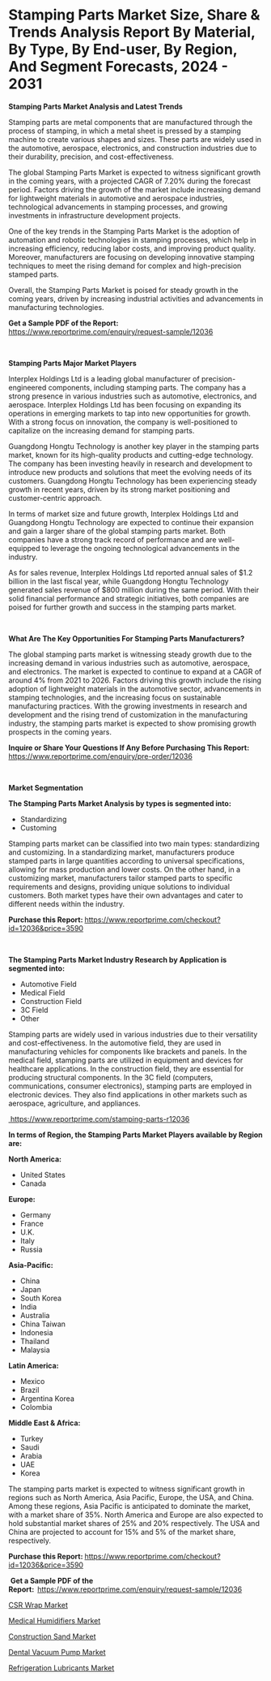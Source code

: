 <p><h1>Stamping Parts Market Size, Share & Trends Analysis Report By Material, By Type, By End-user, By Region, And Segment Forecasts, 2024 - 2031</h1></p><p><strong>Stamping Parts Market Analysis and Latest Trends</strong></p>
<p><p>Stamping parts are metal components that are manufactured through the process of stamping, in which a metal sheet is pressed by a stamping machine to create various shapes and sizes. These parts are widely used in the automotive, aerospace, electronics, and construction industries due to their durability, precision, and cost-effectiveness.</p><p>The global Stamping Parts Market is expected to witness significant growth in the coming years, with a projected CAGR of 7.20% during the forecast period. Factors driving the growth of the market include increasing demand for lightweight materials in automotive and aerospace industries, technological advancements in stamping processes, and growing investments in infrastructure development projects.</p><p>One of the key trends in the Stamping Parts Market is the adoption of automation and robotic technologies in stamping processes, which help in increasing efficiency, reducing labor costs, and improving product quality. Moreover, manufacturers are focusing on developing innovative stamping techniques to meet the rising demand for complex and high-precision stamped parts.</p><p>Overall, the Stamping Parts Market is poised for steady growth in the coming years, driven by increasing industrial activities and advancements in manufacturing technologies.</p></p>
<p><strong>Get a Sample PDF of the Report:&nbsp;</strong> <a href="https://www.reportprime.com/enquiry/request-sample/12036">https://www.reportprime.com/enquiry/request-sample/12036</a></p>
<p>&nbsp;</p>
<p><strong>Stamping Parts Major Market Players</strong></p>
<p><p>Interplex Holdings Ltd is a leading global manufacturer of precision-engineered components, including stamping parts. The company has a strong presence in various industries such as automotive, electronics, and aerospace. Interplex Holdings Ltd has been focusing on expanding its operations in emerging markets to tap into new opportunities for growth. With a strong focus on innovation, the company is well-positioned to capitalize on the increasing demand for stamping parts.</p><p>Guangdong Hongtu Technology is another key player in the stamping parts market, known for its high-quality products and cutting-edge technology. The company has been investing heavily in research and development to introduce new products and solutions that meet the evolving needs of its customers. Guangdong Hongtu Technology has been experiencing steady growth in recent years, driven by its strong market positioning and customer-centric approach.</p><p>In terms of market size and future growth, Interplex Holdings Ltd and Guangdong Hongtu Technology are expected to continue their expansion and gain a larger share of the global stamping parts market. Both companies have a strong track record of performance and are well-equipped to leverage the ongoing technological advancements in the industry.</p><p>As for sales revenue, Interplex Holdings Ltd reported annual sales of $1.2 billion in the last fiscal year, while Guangdong Hongtu Technology generated sales revenue of $800 million during the same period. With their solid financial performance and strategic initiatives, both companies are poised for further growth and success in the stamping parts market.</p></p>
<p>&nbsp;</p>
<p><strong>What Are The Key Opportunities For Stamping Parts Manufacturers?</strong></p>
<p><p>The global stamping parts market is witnessing steady growth due to the increasing demand in various industries such as automotive, aerospace, and electronics. The market is expected to continue to expand at a CAGR of around 4% from 2021 to 2026. Factors driving this growth include the rising adoption of lightweight materials in the automotive sector, advancements in stamping technologies, and the increasing focus on sustainable manufacturing practices. With the growing investments in research and development and the rising trend of customization in the manufacturing industry, the stamping parts market is expected to show promising growth prospects in the coming years.</p></p>
<p><strong>Inquire or Share Your Questions If Any Before Purchasing This Report:</strong> <a href="https://www.reportprime.com/enquiry/pre-order/12036">https://www.reportprime.com/enquiry/pre-order/12036</a></p>
<p>&nbsp;</p>
<p><strong>Market Segmentation</strong></p>
<p><strong>The Stamping Parts Market Analysis by types is segmented into:</strong></p>
<p><ul><li>Standardizing</li><li>Customing</li></ul></p>
<p><p>Stamping parts market can be classified into two main types: standardizing and customizing. In a standardizing market, manufacturers produce stamped parts in large quantities according to universal specifications, allowing for mass production and lower costs. On the other hand, in a customizing market, manufacturers tailor stamped parts to specific requirements and designs, providing unique solutions to individual customers. Both market types have their own advantages and cater to different needs within the industry.</p></p>
<p><strong>Purchase this Report:&nbsp;</strong><a href="https://www.reportprime.com/checkout?id=12036&price=3590">https://www.reportprime.com/checkout?id=12036&price=3590</a></p>
<p>&nbsp;</p>
<p><strong>The Stamping Parts Market Industry Research by Application is segmented into:</strong></p>
<p><ul><li>Automotive Field</li><li>Medical Field</li><li>Construction Field</li><li>3C Field</li><li>Other</li></ul></p>
<p><p>Stamping parts are widely used in various industries due to their versatility and cost-effectiveness. In the automotive field, they are used in manufacturing vehicles for components like brackets and panels. In the medical field, stamping parts are utilized in equipment and devices for healthcare applications. In the construction field, they are essential for producing structural components. In the 3C field (computers, communications, consumer electronics), stamping parts are employed in electronic devices. They also find applications in other markets such as aerospace, agriculture, and appliances.</p></p>
<p><a href="https://www.reportprime.com/stamping-parts-r12036">&nbsp;https://www.reportprime.com/stamping-parts-r12036</a></p>
<p><strong>In terms of Region, the Stamping Parts Market Players available by Region are:</strong></p>
<p>
    <p> <strong> North America: </strong>
        <ul>
            <li>United States</li>
            <li>Canada</li>
        </ul>
        </p> 
    <p> <strong> Europe: </strong>
        <ul>
            <li>Germany</li>
            <li>France</li>
            <li>U.K.</li>
            <li>Italy</li>
            <li>Russia</li>
        </ul>
        </p> 
    <p> <strong> Asia-Pacific: </strong>
        <ul>
            <li>China</li>
            <li>Japan</li>
            <li>South Korea</li>
            <li>India</li>
            <li>Australia</li>
            <li>China Taiwan</li>
            <li>Indonesia</li>
            <li>Thailand</li>
            <li>Malaysia</li>
        </ul>
        </p> 
    <p> <strong> Latin America: </strong>
        <ul>
            <li>Mexico</li>
            <li>Brazil</li>
            <li>Argentina Korea</li>
            <li>Colombia</li>
        </ul>
        </p> 
    <p> <strong> Middle East & Africa: </strong>
        <ul>
            <li>Turkey</li>
            <li>Saudi</li>
            <li>Arabia</li>
            <li>UAE</li>
            <li>Korea</li>
        </ul>
    </p>
    </p>
<p><p>The stamping parts market is expected to witness significant growth in regions such as North America, Asia Pacific, Europe, the USA, and China. Among these regions, Asia Pacific is anticipated to dominate the market, with a market share of 35%. North America and Europe are also expected to hold substantial market shares of 25% and 20% respectively. The USA and China are projected to account for 15% and 5% of the market share, respectively.</p></p>
<p><strong>Purchase this Report: </strong><a href="https://www.reportprime.com/checkout?id=12036&price=3590">https://www.reportprime.com/checkout?id=12036&price=3590</a></p>
<p>&nbsp;<strong>Get a Sample PDF of the Report:&nbsp;&nbsp;</strong><a href="https://www.reportprime.com/enquiry/request-sample/12036">https://www.reportprime.com/enquiry/request-sample/12036</a></p>
<p><strong></strong></p>
<p><p><a href="https://medium.com/@amelia.martin5698/global-csr-wrap-market-share-and-growth-opportunities-and-market-size-growing-with-a-cagr-of-6-for-56857d949b2d">CSR Wrap Market</a></p><p><a href="https://medium.com/@bernadette.james576/medical-humidifiers-market-size-is-growing-at-cagr-of-14-8-1957676f55b2">Medical Humidifiers Market</a></p><p><a href="https://github.com/widyafarer/Market-Research-Report-List-1/blob/main/construction-sand-market.md">Construction Sand Market</a></p><p><a href="https://medium.com/@chellamarie1961/global-dental-vacuum-pump-market-focus-on-product-type-mobile-still-end-user-and-region-8d5a04c5cc42">Dental Vacuum Pump Market</a></p><p><a href="https://github.com/sydneyHaley871/Market-Research-Report-List-1/blob/main/refrigeration-lubricants-market.md">Refrigeration Lubricants Market</a></p></p>